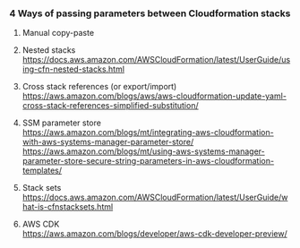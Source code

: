### 4 Ways of passing parameters between Cloudformation stacks

1. Manual copy-paste

1. Nested stacks<br> 
https://docs.aws.amazon.com/AWSCloudFormation/latest/UserGuide/using-cfn-nested-stacks.html

1. Cross stack references (or export/import)<br>
https://aws.amazon.com/blogs/aws/aws-cloudformation-update-yaml-cross-stack-references-simplified-substitution/

1. SSM parameter store<br>
https://aws.amazon.com/blogs/mt/integrating-aws-cloudformation-with-aws-systems-manager-parameter-store/<br>
https://aws.amazon.com/blogs/mt/using-aws-systems-manager-parameter-store-secure-string-parameters-in-aws-cloudformation-templates/

1. Stack sets<br>
https://docs.aws.amazon.com/AWSCloudFormation/latest/UserGuide/what-is-cfnstacksets.html

1. AWS CDK<br>
https://aws.amazon.com/blogs/developer/aws-cdk-developer-preview/



